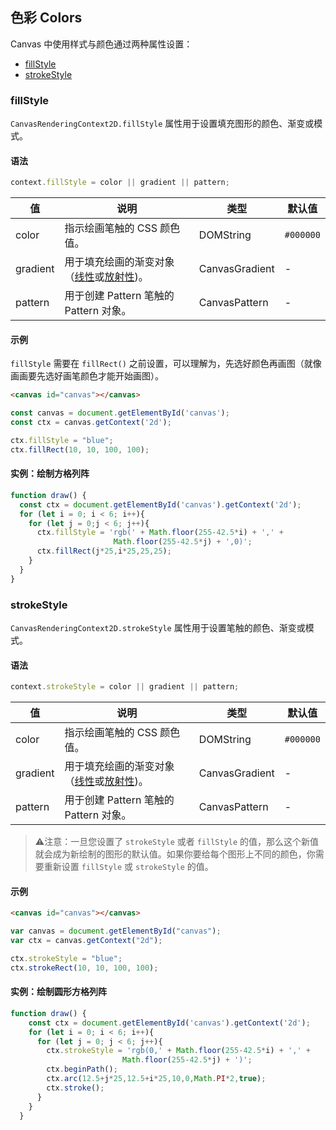 ## 色彩 Colors

Canvas 中使用样式与颜色通过两种属性设置：

- [fillStyle](#fillstyle)
- [strokeStyle](#strokestyle)

### fillStyle

`CanvasRenderingContext2D.fillStyle` 属性用于设置填充图形的颜色、渐变或模式。

#### 语法

```js
context.fillStyle = color || gradient || pattern;
```

| 值       | 说明                                                         | 类型           | 默认值    |
| -------- | ------------------------------------------------------------ | -------------- | --------- |
| color    | 指示绘画笔触的 CSS 颜色值。                                  | DOMString      | `#000000` |
| gradient | 用于填充绘画的渐变对象（[线性](gradients.md)或[放射性](gradients.md))。 | CanvasGradient | -         |
| pattern  | 用于创建 Pattern 笔触的 Pattern 对象。                       | CanvasPattern  | -         |

#### 示例

`fillStyle` 需要在 `fillRect()` 之前设置，可以理解为，先选好颜色再画图（就像画画要先选好画笔颜色才能开始画图）。

```html
<canvas id="canvas"></canvas>
```

```js
const canvas = document.getElementById('canvas');
const ctx = canvas.getContext('2d');

ctx.fillStyle = "blue";
ctx.fillRect(10, 10, 100, 100);
```

#### 实例：绘制方格列阵

```js
function draw() {
  const ctx = document.getElementById('canvas').getContext('2d');
  for (let i = 0; i < 6; i++){
    for (let j = 0;j < 6; j++){
      ctx.fillStyle = 'rgb(' + Math.floor(255-42.5*i) + ',' +
                       Math.floor(255-42.5*j) + ',0)';
      ctx.fillRect(j*25,i*25,25,25);
    }
  }
}
```

### strokeStyle

`CanvasRenderingContext2D.strokeStyle` 属性用于设置笔触的颜色、渐变或模式。

#### 语法

```js
context.strokeStyle = color || gradient || pattern;
```

| 值       | 说明                                                         | 类型           | 默认值    |
| -------- | ------------------------------------------------------------ | -------------- | --------- |
| color    | 指示绘画笔触的 CSS 颜色值。                                  | DOMString      | `#000000` |
| gradient | 用于填充绘画的渐变对象（[线性](gradients.md)或[放射性](gradients.md))。 | CanvasGradient | -         |
| pattern  | 用于创建 Pattern 笔触的 Pattern 对象。                       | CanvasPattern  | -         |


> ⚠️注意：一旦您设置了 `strokeStyle` 或者 `fillStyle` 的值，那么这个新值就会成为新绘制的图形的默认值。如果你要给每个图形上不同的颜色，你需要重新设置 `fillStyle` 或 `strokeStyle` 的值。


#### 示例

```html
<canvas id="canvas"></canvas>
```

```js
var canvas = document.getElementById("canvas");
var ctx = canvas.getContext("2d");

ctx.strokeStyle = "blue";
ctx.strokeRect(10, 10, 100, 100);
```

#### 实例：绘制圆形方格列阵

```js
function draw() {
    const ctx = document.getElementById('canvas').getContext('2d');
    for (let i = 0; i < 6; i++){
      for (let j = 0; j < 6; j++){
        ctx.strokeStyle = 'rgb(0,' + Math.floor(255-42.5*i) + ',' +
                         Math.floor(255-42.5*j) + ')';
        ctx.beginPath();
        ctx.arc(12.5+j*25,12.5+i*25,10,0,Math.PI*2,true);
        ctx.stroke();
      }
    }
  }
```